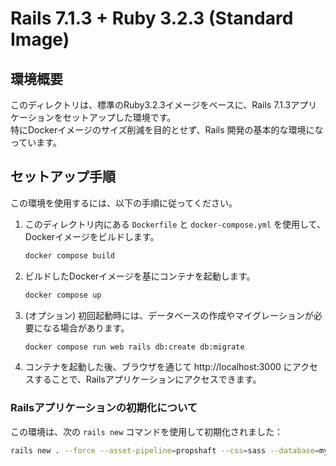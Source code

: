 # Rails 7.1.3 + Ruby 3.2.3 (Standard Image)

## 環境概要
このディレクトリは、標準のRuby3.2.3イメージをベースに、Rails 7.1.3アプリケーションをセットアップした環境です。  
特にDockerイメージのサイズ削減を目的とせず、Rails 開発の基本的な環境になっています。

## セットアップ手順
この環境を使用するには、以下の手順に従ってください。

1. このディレクトリ内にある `Dockerfile` と `docker-compose.yml` を使用して、Dockerイメージをビルドします。

   ```bash
   docker compose build
   ```

2. ビルドしたDockerイメージを基にコンテナを起動します。

   ```bash
   docker compose up
   ```

3. (オプション) 初回起動時には、データベースの作成やマイグレーションが必要になる場合があります。

   ```bash
   docker compose run web rails db:create db:migrate
   ```

4. コンテナを起動した後、ブラウザを通じて http://localhost:3000 にアクセスすることで、Railsアプリケーションにアクセスできます。

### Railsアプリケーションの初期化について
この環境は、次の `rails new` コマンドを使用して初期化されました：

```bash
rails new . --force --asset-pipeline=propshaft --css=sass --database=mysql
```
